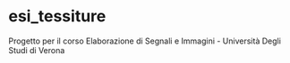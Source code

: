 # esi_tessiture
Progetto per il corso Elaborazione di Segnali e Immagini - Università Degli Studi di Verona
